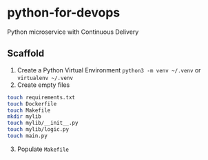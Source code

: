 # python-for-devops
Python microservice with Continuous Delivery

## Scaffold

1. Create a Python Virtual Environment
`python3 -m venv ~/.venv` or `virtualenv ~/.venv`
2. Create empty files 
```bash
touch requirements.txt
touch Dockerfile
touch Makefile
mkdir mylib
touch mylib/__init__.py
touch mylib/logic.py
touch main.py
```
3. Populate `Makefile`
